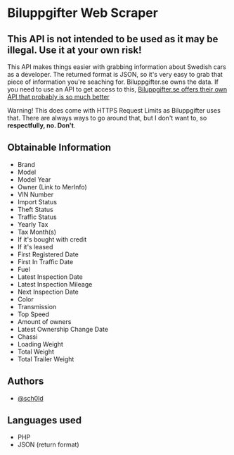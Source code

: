 
# Biluppgifter Web Scraper

 ## This API is not intended to be used as it may be illegal. Use it at your own risk!

 This API makes things easier with grabbing information about Swedish cars as a developer. The returned format is JSON, so it's very easy to grab that piece of information you're seaching for.
 Biluppgifter.se owns the data. If you need to use an API to get access to this, [Biluppgifter.se offers their own API that probably is so much better](https://biluppgifter.se/produkter)
 
 Warning! This does come with HTTPS Request Limits as Biluppgifter uses that. There are always ways to go around that, but I don't want to, so __respectfully, no. Don't__.
 


## Obtainable Information
 - Brand
 - Model
 - Model Year
 - Owner (Link to MerInfo)
 - VIN Number
 - Import Status
 - Theft Status
 - Traffic Status
 - Yearly Tax
 - Tax Month(s)
 - If it's bought with credit
 - If it's leased
 - First Registered Date
 - First In Traffic Date
 - Fuel
 - Latest Inspection Date
 - Latest Inspection Mileage
 - Next Inspection Date
 - Color
 - Transmission
 - Top Speed
 - Amount of owners
 - Latest Ownership Change Date
 - Chassi
 - Loading Weight
 - Total Weight
 - Total Trailer Weight
 
 
## Authors

- [@sch0ld](https://github.com/sch0ld)


## Languages used
 - PHP
 - JSON (return format)


